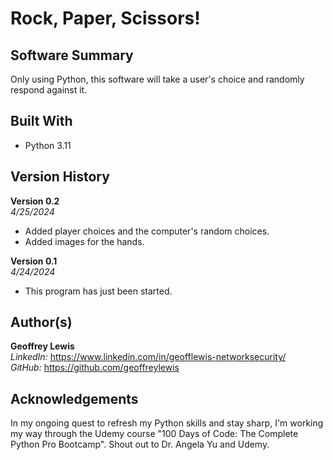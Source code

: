 # Rock, Paper, Scissors!

## Software Summary

Only using Python, this software will take a user's choice and randomly respond against it.

## Built With

* Python 3.11

## Version History 

**Version 0.2**  
*4/25/2024*  
* Added player choices and the computer's random choices.
* Added images for the hands.

**Version 0.1**  
*4/24/2024*  
* This program has just been started.

## Author(s)

**Geoffrey Lewis**    
*LinkedIn:* https://www.linkedin.com/in/geofflewis-networksecurity/  
*GitHub:* https://github.com/geoffreylewis

## Acknowledgements

In my ongoing quest to refresh my Python skills and stay sharp, I'm working my way through the Udemy course "100 Days of Code: The Complete Python Pro Bootcamp".  Shout out to Dr. Angela Yu and Udemy.
